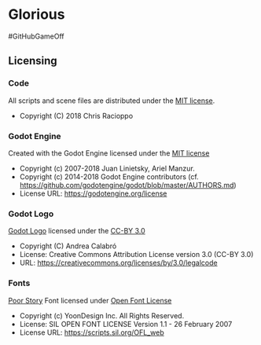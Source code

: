 # Glorious
#GitHubGameOff

## Licensing

### Code

All scripts and scene files are distributed under the [MIT license](LICENSE).

* Copyright (C) 2018 Chris Racioppo

### Godot Engine

Created with the Godot Engine licensed under the [MIT license](Godot-Engine_LICENSE.md)

* Copyright (c) 2007-2018 Juan Linietsky, Ariel Manzur.
* Copyright (c) 2014-2018 Godot Engine contributors (cf. https://github.com/godotengine/godot/blob/master/AUTHORS.md)
* License URL: https://godotengine.org/license

### Godot Logo

[Godot Logo](icon.png) licensed under the [CC-BY 3.0](Godot-Logo_LICENSE.md)

* Copyright (C) Andrea Calabró
* License: Creative Commons Attribution License version 3.0 (CC-BY 3.0)
* URL: https://creativecommons.org/licenses/by/3.0/legalcode

### Fonts

[Poor Story](Fonts/PoorStory-Regular.ttf) Font licensed under [Open Font License](Fonts/PoorStory-Regular_LICENSE.md)

* Copyright (c) YoonDesign Inc. All Rights Reserved.
* License: SIL OPEN FONT LICENSE Version 1.1 - 26 February 2007
* License URL: https://scripts.sil.org/OFL_web